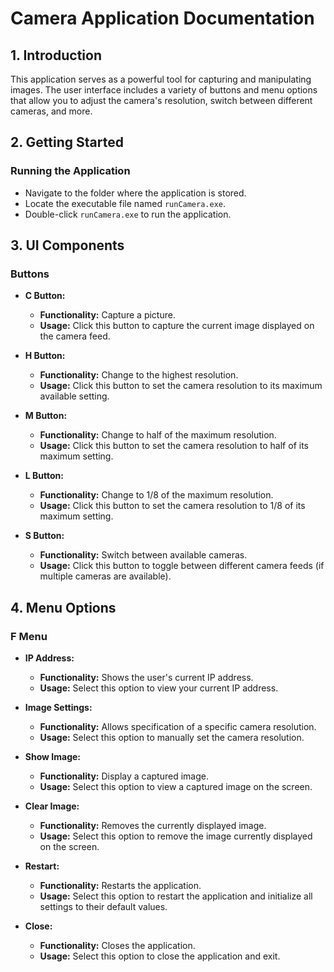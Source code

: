 # Camera Application Documentation

## 1. Introduction

This application serves as a powerful tool for capturing and manipulating images. The user interface includes a variety of buttons and menu options that allow you to adjust the camera's resolution, switch between different cameras, and more.

## 2. Getting Started

### Running the Application

- Navigate to the folder where the application is stored.
- Locate the executable file named `runCamera.exe`.
- Double-click `runCamera.exe` to run the application.

## 3. UI Components

### Buttons

- **C Button:**
  - **Functionality:** Capture a picture.
  - **Usage:** Click this button to capture the current image displayed on the camera feed.

- **H Button:**
  - **Functionality:** Change to the highest resolution.
  - **Usage:** Click this button to set the camera resolution to its maximum available setting.

- **M Button:**
  - **Functionality:** Change to half of the maximum resolution.
  - **Usage:** Click this button to set the camera resolution to half of its maximum setting.

- **L Button:**
  - **Functionality:** Change to 1/8 of the maximum resolution.
  - **Usage:** Click this button to set the camera resolution to 1/8 of its maximum setting.

- **S Button:**
  - **Functionality:** Switch between available cameras.
  - **Usage:** Click this button to toggle between different camera feeds (if multiple cameras are available).

## 4. Menu Options

### F Menu

- **IP Address:**
  - **Functionality:** Shows the user's current IP address.
  - **Usage:** Select this option to view your current IP address.

- **Image Settings:**
  - **Functionality:** Allows specification of a specific camera resolution.
  - **Usage:** Select this option to manually set the camera resolution.

- **Show Image:**
  - **Functionality:** Display a captured image.
  - **Usage:** Select this option to view a captured image on the screen.

- **Clear Image:**
  - **Functionality:** Removes the currently displayed image.
  - **Usage:** Select this option to remove the image currently displayed on the screen.

- **Restart:**
  - **Functionality:** Restarts the application.
  - **Usage:** Select this option to restart the application and initialize all settings to their default values.

- **Close:**
  - **Functionality:** Closes the application.
  - **Usage:** Select this option to close the application and exit.
